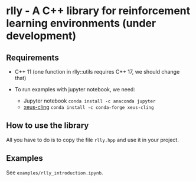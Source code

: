# rlly - A C++ library for reinforcement learning environments (under development)

## Requirements

* C++ 11 (one function in rlly::utils requires C++ 17, we should change that)

* To run examples with jupyter notebook, we need:
    * Jupyter notebook `conda install -c anaconda jupyter`
    * [xeus-cling](https://xeus-cling.readthedocs.io/en/latest/)  `conda install -c conda-forge xeus-cling`


## How to use the library

All you have to do is to copy the file `rlly.hpp` and use it in your project.

## Examples

See `examples/rlly_introduction.ipynb`.
